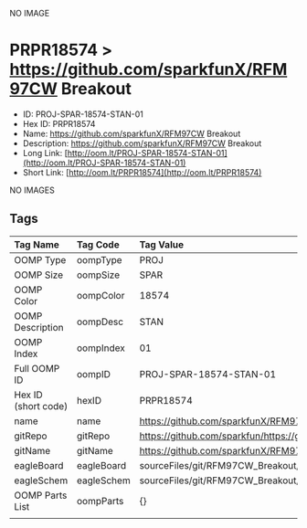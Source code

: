 


  
NO IMAGE  
# PRPR18574 > https://github.com/sparkfunX/RFM97CW Breakout

- ID: PROJ-SPAR-18574-STAN-01
- Hex ID: PRPR18574
- Name: https://github.com/sparkfunX/RFM97CW Breakout
- Description: https://github.com/sparkfunX/RFM97CW Breakout
- Long Link: [http://oom.lt/PROJ-SPAR-18574-STAN-01](http://oom.lt/PROJ-SPAR-18574-STAN-01)
- Short Link: [http://oom.lt/PRPR18574](http://oom.lt/PRPR18574)
  
NO IMAGES  
## Tags
  

|Tag Name|Tag Code|Tag Value|
| :--- | :--- | :--- |
|OOMP Type|oompType|PROJ|
|OOMP Size|oompSize|SPAR|
|OOMP Color|oompColor|18574|
|OOMP Description|oompDesc|STAN|
|OOMP Index|oompIndex|01|
|Full OOMP ID|oompID|PROJ-SPAR-18574-STAN-01|
|Hex ID (short code)|hexID|PRPR18574|
|name|name|https://github.com/sparkfunX/RFM97CW Breakout|
|gitRepo|gitRepo|https://github.com/sparkfun/https://github.com/sparkfunX/RFM97CW_Breakout|
|gitName|gitName|https://github.com/sparkfunX/RFM97CW_Breakout|
|eagleBoard|eagleBoard|sourceFiles/git/RFM97CW_Breakout/Hardware/SparkFun_RFM97CW_Breakout.brd|
|eagleSchem|eagleSchem|sourceFiles/git/RFM97CW_Breakout/Hardware/SparkFun_RFM97CW_Breakout.sch|
|OOMP Parts List|oompParts|{}|
||||
